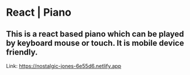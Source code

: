 # React | Piano

## This is a react based piano which can be played by keyboard mouse or touch. It is mobile device friendly. 
Link: https://nostalgic-jones-6e55d6.netlify.app
